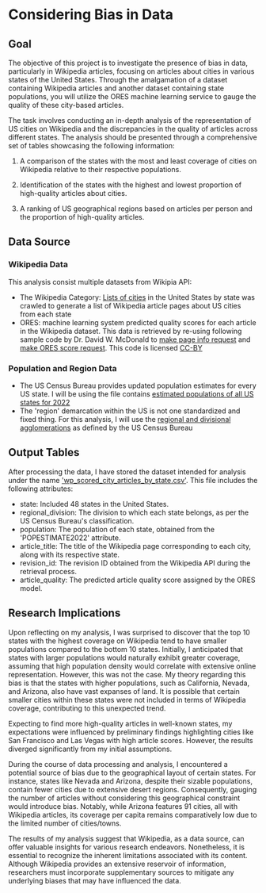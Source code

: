 # Considering Bias in Data

## Goal
The objective of this project is to investigate the presence of bias in data, particularly in Wikipedia articles, focusing on articles about cities in various states of the United States. Through the amalgamation of a dataset containing Wikipedia articles and another dataset containing state populations, you will utilize the ORES machine learning service to gauge the quality of these city-based articles.

The task involves conducting an in-depth analysis of the representation of US cities on Wikipedia and the discrepancies in the quality of articles across different states. The analysis should be presented through a comprehensive set of tables showcasing the following information:

1. A comparison of the states with the most and least coverage of cities on Wikipedia relative to their respective populations.

2. Identification of the states with the highest and lowest proportion of high-quality articles about cities.

3. A ranking of US geographical regions based on articles per person and the proportion of high-quality articles.

## Data Source
### Wikipedia Data
This analysis consist multiple datasets from Wikipia API:
* The Wikipedia Category: [Lists of cities](https://en.wikipedia.org/wiki/Category:Lists_of_cities_in_the_United_States_by_state) in the United States by state was crawled to generate a list of Wikipedia article pages about US cities from each state
* ORES: machine learning system predicted quality scores for each article in the Wikipedia dataset. This data is retrieved by re-using following sample code by Dr. David W. McDonald to [make page info request](https://github.com/aprilggg/data-512-homework_2/blob/main/wp_page_info_example.ipynb) and [make ORES score request](https://github.com/aprilggg/data-512-homework_2/blob/main/wp_ores_liftwing_example.ipynb). This code is licensed [CC-BY](https://creativecommons.org/licenses/by/4.0/)

### Population and Region Data
* The US Census Bureau provides updated population estimates for every US state. I will be using the file contains [estimated populations of all US states for 2022](https://www.census.gov/data/tables/time-series/demo/popest/2020s-state-total.html)  
* The 'region' demarcation within the US is not one standardized and fixed thing. For this analysis, I will use the [regional and divisional agglomerations](https://docs.google.com/spreadsheets/d/14Sjfd_u_7N9SSyQ7bmxfebF_2XpR8QamvmNntKDIQB0/edit?usp=sharing) as defined by the US Census Bureau

## Output Tables
After processing the data, I have stored the dataset intended for analysis under the name ['wp_scored_city_articles_by_state.csv'](https://github.com/aprilggg/data-512-homework_2/blob/main/wp_scored_city_articles_by_state.csv). This file includes the following attributes:

* state: Included 48 states in the United States.
* regional_division: The division to which each state belongs, as per the US Census Bureau's classification.
* population: The population of each state, obtained from the 'POPESTIMATE2022' attribute.
* article_title: The title of the Wikipedia page corresponding to each city, along with its respective state.
* revision_id: The revision ID obtained from the Wikipedia API during the retrieval process.
* article_quality: The predicted article quality score assigned by the ORES model.

## Research Implications
Upon reflecting on my analysis, I was surprised to discover that the top 10 states with the highest coverage on Wikipedia tend to have smaller populations compared to the bottom 10 states. Initially, I anticipated that states with larger populations would naturally exhibit greater coverage, assuming that high population density would correlate with extensive online representation. However, this was not the case. My theory regarding this bias is that the states with higher populations, such as California, Nevada, and Arizona, also have vast expanses of land. It is possible that certain smaller cities within these states were not included in terms of Wikipedia coverage, contributing to this unexpected trend.

Expecting to find more high-quality articles in well-known states, my expectations were influenced by preliminary findings highlighting cities like San Francisco and Las Vegas with high article scores. However, the results diverged significantly from my initial assumptions.

During the course of data processing and analysis, I encountered a potential source of bias due to the geographical layout of certain states. For instance, states like Nevada and Arizona, despite their sizable populations, contain fewer cities due to extensive desert regions. Consequently, gauging the number of articles without considering this geographical constraint would introduce bias. Notably, while Arizona features 91 cities, all with Wikipedia articles, its coverage per capita remains comparatively low due to the limited number of cities/towns.

The results of my analysis suggest that Wikipedia, as a data source, can offer valuable insights for various research endeavors. Nonetheless, it is essential to recognize the inherent limitations associated with its content. Although Wikipedia provides an extensive reservoir of information, researchers must incorporate supplementary sources to mitigate any underlying biases that may have influenced the data.
